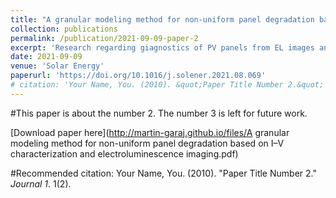 ```yaml
---
title: "A granular modeling method for non-uniform panel degradation based on I–V characterization and electroluminescence imaging"
collection: publications
permalink: /publication/2021-09-09-paper-2
excerpt: 'Research regarding giagnostics of PV panels from EL images and I-V characteristics fown to the level of individual PV cells.'
date: 2021-09-09
venue: 'Solar Energy'
paperurl: 'https://doi.org/10.1016/j.solener.2021.08.069'
# citation: 'Your Name, You. (2010). &quot;Paper Title Number 2.&quot; <i>Journal 1</i>. 1(2).'
---
```

#This paper is about the number 2. The number 3 is left for future work.

[Download paper here](http://martin-garaj.github.io/files/A granular modeling method for non-uniform panel degradation based on
I–V characterization and electroluminescence imaging.pdf)

#Recommended citation: Your Name, You. (2010). "Paper Title Number 2." <i>Journal 1</i>. 1(2).
